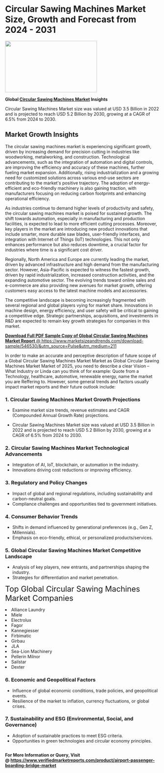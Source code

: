 <H1>Circular Sawing Machines Market Size, Growth and Forecast from 2024 - 2031</H1><img class="aligncenter size-medium wp-image-584254" src="https://thirdeyenews.in/wp-content/uploads/2024/09/Global-Market-Research-300x168.jpeg" alt="" width="300" height="168" /><p><strong>Global&nbsp;<a href="https://www.marketsizeandtrends.com/download-sample/546530/&amp;utm_source=Pulse&amp;utm_medium=211">Circular Sawing Machines Market</a> Insights</strong></p><p>Circular Sawing Machines Market size was valued at USD 3.5 Billion in 2022 and is projected to reach USD 5.2 Billion by 2030, growing at a CAGR of 6.5% from 2024 to 2030.</p><p><h2>Market Growth Insights</h2> <p>The circular sawing machines market is experiencing significant growth, driven by increasing demand for precision cutting in industries like woodworking, metalworking, and construction. Technological advancements, such as the integration of automation and digital controls, are improving the efficiency and accuracy of these machines, further fueling market expansion. Additionally, rising industrialization and a growing need for customized solutions across various end-use sectors are contributing to the market's positive trajectory. The adoption of energy-efficient and eco-friendly machinery is also gaining traction, with manufacturers focusing on reducing carbon footprints and enhancing operational efficiency.</p> <p><a href="download-link"></a></p> <p>As industries continue to demand higher levels of productivity and safety, the circular sawing machines market is poised for sustained growth. The shift towards automation, especially in manufacturing and production facilities, is expected to lead to more efficient cutting processes. Moreover, key players in the market are introducing new product innovations that include smarter, more durable saw blades, user-friendly interfaces, and integration with Internet of Things (IoT) technologies. This not only enhances performance but also reduces downtime, a crucial factor for industries where time is a significant cost driver.</p> <p>Regionally, North America and Europe are currently leading the market, driven by advanced infrastructure and high demand from the manufacturing sector. However, Asia-Pacific is expected to witness the fastest growth, driven by rapid industrialization, increased construction activities, and the expanding automotive sector. The evolving trends toward online sales and e-commerce are also providing new avenues for market growth, offering customers easy access to the latest machine models and accessories.</p> <p>The competitive landscape is becoming increasingly fragmented with several regional and global players vying for market share. Innovations in machine design, energy efficiency, and user safety will be critical to gaining a competitive edge. Strategic partnerships, acquisitions, and investments in R&D are expected to remain key growth strategies for companies in this market.</p> <p><a href="get-more-link"></p><p><span class=""><strong>Download Full PDF Sample Copy of Global Circular Sawing Machines Market Report</strong> @ <a href="https://www.marketsizeandtrends.com/download-sample/546530/&amp;utm_source=Pulse&amp;utm_medium=211" target="_blank">https://www.marketsizeandtrends.com/download-sample/546530/&amp;utm_source=Pulse&amp;utm_medium=211</a></span></p><p>In order to make an accurate and perceptive description of future scope of a Global&nbsp;Circular Sawing Machines Market Market as Global&nbsp;Circular Sawing Machines Market Market of 2025, you need to describe a clear Vision &ndash; What Industry or Linda can you think of for example: Quote from a Technology, healthcare, automotive, renewable energy, name the market you are Reffering to. However, some general trends and factors usually impact market reports and their future outlook include:</p><h3>1.&nbsp;<strong>Circular Sawing Machines Market Growth Projections</strong></h3><ul><li>Examine market size trends, revenue estimates and CAGR (Compounded Annual Growth Rate) projections.</li><li><p>Circular Sawing Machines Market size was valued at USD 3.5 Billion in 2022 and is projected to reach USD 5.2 Billion by 2030, growing at a CAGR of 6.5% from 2024 to 2030.</p></li></ul><h3>2.&nbsp;<strong>Circular Sawing Machines Market Technological Advancements</strong></h3><ul><li>Integration of AI, IoT, blockchain, or automation in the industry.</li><li>Innovations driving cost reductions or improving efficiency.</li></ul><h3>3.&nbsp;<strong>Regulatory and Policy Changes</strong></h3><ul><li>Impact of global and regional regulations, including sustainability and carbon-neutral goals.</li><li>Compliance challenges and opportunities tied to government initiatives.</li></ul><h3>4.&nbsp;<strong>Consumer Behavior Trends</strong></h3><ul><li>Shifts in demand influenced by generational preferences (e.g., Gen Z, Millennials).</li><li>Emphasis on eco-friendly, ethical, or personalized products/services.</li></ul><h3>5.&nbsp;<strong>Global Circular Sawing Machines Market Competitive Landscape</strong></h3><ul><li>Analysis of key players, new entrants, and partnerships shaping the industry.</li><li>Strategies for differentiation and market penetration.</li></ul><p data-pm-slice="1 1 []"><span style="color: inherit; font-family: inherit; font-size: 25px;">Top Global Circular Sawing Machines Market Companies</span></p><div class="" data-test-id=""><p><li>Alliance Laundry</li><li> Miele</li><li> Electrolux</li><li> Fagor</li><li> Kannegiesser</li><li> Firbimatic</li><li> Girbau</li><li> JLA</li><li> Sea-Lion Machinery</li><li> Pellerin Milnor</li><li> Sailstar</li><li> Dexter</li></p></div><h3>6.&nbsp;<strong>Economic and Geopolitical Factors</strong></h3><ul><li>Influence of global economic conditions, trade policies, and geopolitical events.</li><li>Resilience of the market to inflation, currency fluctuations, or global crises.</li></ul><h3>7.&nbsp;<strong>Sustainability and ESG (Environmental, Social, and Governance)</strong></h3><ul><li>Adoption of sustainable practices to meet ESG criteria.</li><li>Opportunities in green technologies and circular economy principles.</li></ul><h2><strong style="font-size: 14px;">For More Information or Query, Visit @&nbsp;</strong><a style="background-color: #ffffff; font-size: 14px;" href="https://www.marketsizeandtrends.com/report/circular-sawing-machines-market/" target="_blank">https://www.verifiedmarketreports.com/product/airport-passenger-boarding-bridge-market</a></h2>
